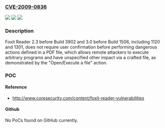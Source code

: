 ### [CVE-2009-0836](https://cve.mitre.org/cgi-bin/cvename.cgi?name=CVE-2009-0836)
![](https://img.shields.io/static/v1?label=Product&message=n%2Fa&color=blue)
![](https://img.shields.io/static/v1?label=Version&message=n%2Fa&color=blue)
![](https://img.shields.io/static/v1?label=Vulnerability&message=n%2Fa&color=brighgreen)

### Description

Foxit Reader 2.3 before Build 3902 and 3.0 before Build 1506, including 1120 and 1301, does not require user confirmation before performing dangerous actions defined in a PDF file, which allows remote attackers to execute arbitrary programs and have unspecified other impact via a crafted file, as demonstrated by the "Open/Execute a file" action.

### POC

#### Reference
- http://www.coresecurity.com/content/foxit-reader-vulnerabilities

#### Github
No PoCs found on GitHub currently.

